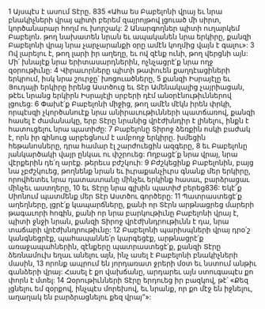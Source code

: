 1 Այսպէս է ասում Տէրը.
835 «Ահա ես Բաբելոնի վրայ եւ նրա բնակիչների վրայ պիտի բերեմ զայրոյթով լցուած մի սիրտ,
կործանարար հողմ ու խորշակ:
2 Անարգողներ պիտի ուղարկեմ Բաբելոն.
թող նախատեն նրան եւ ապականեն նրա երկիրը,
քանզի Բաբելոնի վրայ նրա չարչարանքի օրը ամէն կողմից վայն է գալու»:
3 Ով լարելու է, թող լարի իր աղեղը,
եւ ով զէնք ունի, թող վերցնի այն:
Մի՛ խնայէք նրա երիտասարդներին,
ոչնչացրէ՛ք նրա ողջ զօրութիւնը:
4 Վիրաւորները պիտի թափուեն քաղդէացիների երկրում,
իսկ նրա շուրջը՝ խոցուածները,
5 քանզի Իսրայէլը եւ Յուդայի երկիրը
իրենց Աստծուց եւ Տէր Ամենակալից չայրիացան,
թէեւ նրանց երկիրն Իսրայէլի սրբերի դէմ անօրէնութիւններով լցուեց:
6 Փախէ՛ք Բաբելոնի միջից,
թող ամէն մէկն իրեն փրկի,
որպէսզի չկործանուէք նրա անիրաւութիւնների պատճառով,
քանզի հասել է ժամանակը,
երբ Տէրը նրանից վրէժխնդիր է լինելու,
ինքն է հատուցելու նրա պատիժը:
7 Բաբելոնը Տիրոջ ձեռքին ոսկի բաժակ է,
որն իր գինուց արբեցնում է ամբողջ երկիրը.
խմեցին հեթանոսները,
դրա համար էլ շարժուեցին ազգերը,
8 եւ Բաբելոնը յանկարծակի վայր ընկաւ ու փշրուեց:
Ողբացէ՛ք նրա վրայ,
նրա վէրքերին դե՛ղ արէք.
թերեւս բժշկուի:
9 Բժշկեցինք Բաբելոնին, բայց նա չբժշկուեց,
թողնենք նրան եւ իւրաքանչիւրս գնանք մեր երկիրը,
որովհետեւ նրա դատաստանը մինչեւ երկինք հասաւ,
բարձրացաւ մինչեւ աստղերը,
10 եւ Տէրը նրա գլխին պատիժ բերեց836:
Եկէ՜ք Սիոնում պատմենք մեր Տէր Աստծու գործերը:
11 Պատրաստեցէ՛ք աղեղները,
լցրէ՛ք կապարճները,
քանի որ Տէրն արթնացրեց մարերի թագաւորի հոգին,
քանի որ նրա բարկութիւնը Բաբելոնի վրայ է,
պիտի ջնջի նրան,
քանզի Տիրոջ վրէժխնդրութիւնն է դա,
նրա տաճարի վրէժխնդրութիւնը:
12 Բաբելոնի պարիսպների վրայ դրօ՛շ կանգնեցրէք,
պահապաննե՛ր կարգեցէք,
արթնացրէ՛ք առաջապահներին,
զէնքերը պատրաստեցէ՛ք,
քանզի Տէրը ձեռնամուխ եղաւ անելու այն,
ինչ ասել է Բաբելոնի բնակիչների մասին,
13 որոնք ապրում են յորդառատ ջրերի մօտ
եւ նստում անթիւ գանձերի վրայ:
Հասել է քո վախճանը,
արդարեւ այն ստուգապէս քո փորն է մտել:
14 Զօրութիւնների Տէրը երդուեց իր բազկով,
թէ՝ «Քեզ լցնելու եմ զօրքով, ինչպէս մորեխով,
եւ նրանք, որ քո մէջ են իջնելու,
աղաղակ են բարձրացնելու քեզ վրայ”»:

